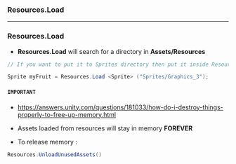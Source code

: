 
### Resources.Load

------------------------------------------------

### Resources.Load

* **Resources.Load** will search for a directory in **Assets/Resources**

```c#
// If you want to put it to Sprites directory then put it inside Resources (ex. Assets/Resources/Sprites).

Sprite myFruit = Resources.Load <Sprite> ("Sprites/Graphics_3");
```

#### `IMPORTANT`
* https://answers.unity.com/questions/181033/how-do-i-destroy-things-properly-to-free-up-memory.html
* Assets loaded from resources will stay in memory **FOREVER**
  
* To release memory :
  
```c#
Resources.UnloadUnusedAssets() 
```

